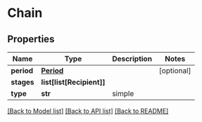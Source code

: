 # Chain

## Properties
Name | Type | Description | Notes
------------ | ------------- | ------------- | -------------
**period** | [**Period**](Period.md) |  | [optional] 
**stages** | **list[list[Recipient]]** |  | 
**type** | **str** | simple | 

[[Back to Model list]](../README.md#documentation-for-models) [[Back to API list]](../README.md#documentation-for-api-endpoints) [[Back to README]](../README.md)


